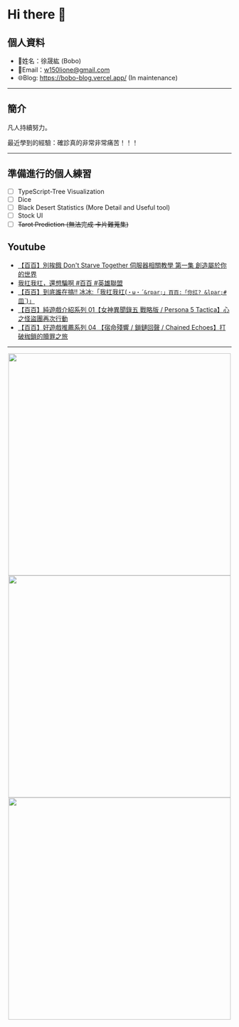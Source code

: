 # Hi there 👋

## 個人資料

- 🤖姓名：徐晟紘 (Bobo)
- 📧Email：<a href="mailto:w150lione@gmail.com">w150lione@gmail.com</a>
- 🌐Blog: <a href="https://bobo-blog.vercel.app/">https://bobo-blog.vercel.app/</a> (In maintenance)

***

## 簡介

凡人持續努力。

最近學到的經驗：確診真的非常非常痛苦！！！

***

## 準備進行的個人練習

- [ ] TypeScript-Tree Visualization
- [ ] Dice
- [ ] Black Desert Statistics (More Detail and Useful tool)
- [ ] Stock UI
- [ ] ~~Tarot Prediction (無法完成 卡片難蒐集)~~

## Youtube
<!-- YOUTUBE:START -->
- [【百百】別挨餓 Don&#39;t Starve Together 伺服器相關教學 第一集 創造屬於你的世界](https://www.youtube.com/watch?v=87az8KCmU04)
- [我扛我扛，還想騙啊 #百百 #英雄聯盟](https://www.youtube.com/watch?v=ob-AYkd4jE0)
- [【百百】到底誰在搞!! 冰冰:「我扛我扛&lpar;`・ω・´&rpar;」百百:「你扛? &lpar;#`皿´&rpar;」](https://www.youtube.com/watch?v=lr1Qd-6ay1M)
- [【百百】純遊戲介紹系列 01【女神異聞錄五 戰略版 / Persona 5 Tactica】心之怪盜團再次行動](https://www.youtube.com/watch?v=IfiFLOvGIeo)
- [【百百】好遊戲推薦系列 04 【宿命殘響 / 鎖鏈回聲 / Chained Echoes】打破枷鎖的贖罪之旅](https://www.youtube.com/watch?v=smUAXJBe31I)
<!-- YOUTUBE:END -->

<!-- - [ ] TypeScript-Tree Visualization
    <div class="container">
    <div class="skills not_start">0%</div>
    </div>
- [ ] Scroll Animation Simple 01
    <div class="container">
    <div class="skills twity">10%</div>
    </div>
- [ ] Simple UI Components (button)
    <div class="container">
    <div class="skills not_start">0%</div>
    </div>
- [ ] Tarot Prediction
    <div class="container">
    <div class="skills not_start">0%</div>
    </div>
- [X] Card Draw Probability Simulation
    <div class="container">
    <div class="skills ninty">90%</div>
    </div>
- [X] Webpage Thumbnail Maker(Bookmark)
    <div class="container">
    <div class="skills ninty">90%</div>
    </div>

<style>
.container {
    width: 18%;
    background-color: dimgray;
    border-radius: 15px;

}
.skills {
    text-align: right;
    line-height: 20px;
    color: white;
    border-radius: 15px;
    padding-right: 3px;
}
.not_start {

}
.twity {width: 20%; background-color: #a2cffe;}
.ninty {width: 90%; background-color: #a2cffe;}
</style> -->

***

<!-- ![Leetcode Stats](https://leetcard.jacoblin.cool/lione1234) -->

<div align=center><img width="500" src ="https://leetcard.jacoblin.cool/lione1234"/></div>

<!-- ![Anurag's GitHub stats](https://github-readme-stats.vercel.app/api?username=bobo100&show_icons=true&theme=radical) -->

<div align=center><img width="500" src ="https://github-readme-stats.vercel.app/api?username=bobo100&show_icons=true&theme=radical"/></div>

<!-- ![Top Langs](https://github-readme-stats.vercel.app/api/top-langs/?username=bobo100&layout=compact) -->

<div align=center><img width="500" src ="https://github-readme-stats.vercel.app/api/top-langs/?username=bobo100&layout=compact"/></div>
